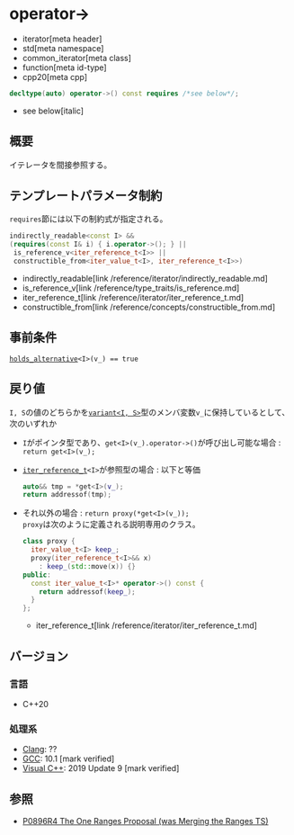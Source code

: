 # operator->
* iterator[meta header]
* std[meta namespace]
* common_iterator[meta class]
* function[meta id-type]
* cpp20[meta cpp]

```cpp
decltype(auto) operator->() const requires /*see below*/;
```
* see below[italic]

## 概要
イテレータを間接参照する。

## テンプレートパラメータ制約

`requires`節には以下の制約式が指定される。

```cpp
indirectly_readable<const I> &&
(requires(const I& i) { i.operator->(); } ||
 is_reference_v<iter_reference_t<I>> ||
 constructible_from<iter_value_t<I>, iter_reference_t<I>>)
```
* indirectly_readable[link /reference/iterator/indirectly_readable.md]
* is_reference_v[link /reference/type_traits/is_reference.md]
* iter_reference_t[link /reference/iterator/iter_reference_t.md]
* constructible_from[link /reference/concepts/constructible_from.md]

## 事前条件

[`holds_alternative`](/reference/variant/holds_alternative.md)`<I>(v_) == true`

## 戻り値

`I, S`の値のどちらかを[`variant<I, S>`](/reference/variant/variant.md)型のメンバ変数`v_`に保持しているとして、次のいずれか

- `I`がポインタ型であり、`get<I>(v_).operator->()`が呼び出し可能な場合 : `return get<I>(v_);`

- [`iter_reference_t`](/reference/iterator/iter_reference_t.md)`<I>`が参照型の場合 : 以下と等価  
    ```cpp
    auto&& tmp = *get<I>(v_);
    return addressof(tmp);
    ```

- それ以外の場合 : `return proxy(*get<I>(v_));`  
    `proxy`は次のように定義される説明専用のクラス。  
    ```cpp
    class proxy {
      iter_value_t<I> keep_;
      proxy(iter_reference_t<I>&& x)
        : keep_(std::move(x)) {}
    public:
      const iter_value_t<I>* operator->() const {
        return addressof(keep_);
      }
    };
    ```
    * iter_reference_t[link /reference/iterator/iter_reference_t.md]

## バージョン
### 言語
- C++20

### 処理系
- [Clang](/implementation.md#clang): ??
- [GCC](/implementation.md#gcc): 10.1 [mark verified]
- [Visual C++](/implementation.md#visual_cpp): 2019 Update 9 [mark verified]

## 参照
- [P0896R4 The One Ranges Proposal (was Merging the Ranges TS)](http://www.open-std.org/jtc1/sc22/wg21/docs/papers/2018/p0896r4.pdf)
